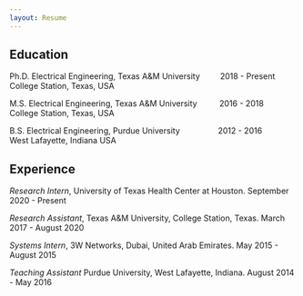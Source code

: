 ```yaml
---
layout: Resume
---
```


## Education

Ph.D.  Electrical Engineering, Texas A&M University &nbsp;&nbsp;&nbsp; &nbsp;&nbsp;&nbsp;     2018 -  Present <br>
College Station, Texas, USA  

M.S.   Electrical Engineering, Texas A&M University &nbsp;&nbsp;&nbsp;&nbsp;&nbsp;&nbsp;&nbsp;&nbsp;   2016 -  2018 <br>
College Station, Texas, USA   

B.S.   Electrical Engineering, Purdue University &nbsp;&nbsp;&nbsp;&nbsp;&nbsp;&nbsp;&nbsp;&nbsp;&nbsp;&nbsp;&nbsp;&nbsp;&nbsp;&nbsp;&nbsp;&nbsp;2012 -  2016 <br>
West Lafayette, Indiana USA   



## Experience
*Research Intern*, University of Texas Health Center at Houston.  September 2020 - Present <br>

*Research Assistant*, Texas A&M University, College Station, Texas.  March 2017 - August 2020 <br>

*Systems Intern*, 3W Networks, Dubai, United Arab Emirates.      May 2015 - August 2015 <br>

*Teaching Assistant* Purdue University, West Lafayette, Indiana.    August 2014 - May 2016 <br>
